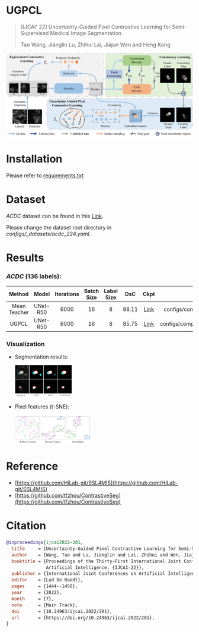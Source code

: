 # UGPCL

> [IJCAI' 22] Uncertainty-Guided Pixel Contrastive Learning for Semi-Supervised Medical Image Segmentation.
> 
> Tao Wang, Jianglin Lu, Zhihui Lai, Jiajun Wen and Heng Kong

![](pics/overview.jpg)

# Installation
Please refer to [requirements.txt](requirements.txt)

# Dataset
*ACDC* dataset can be found in this [Link](https://github.com/HiLab-git/SSL4MIS/tree/master/data/ACDC).

Please change the dataset root directory in _configs/\_datasets/acdc_224.yaml_.

# Results

### *ACDC* (136 labels):

|    Method    |  Model   | Iterations | Batch Size | Label Size |  DsC  |                             Ckpt                             |                     Config File                     |
| :----------: | :------: | :--------: | :--------: | :--------: | :---: | :----------------------------------------------------------: | :-------------------------------------------------: |
| Mean Teacher | UNet-R50 |    6000    |     16     |     8      | 88.11 | [Link](https://drive.google.com/file/d/1mWKKoeZbSlf6DNxqnoypr50ialPMqFYL/view?usp=sharing) |  configs/comparison_acdc_224_136/mt_unet_r50.yaml   |
|    UGPCL     | UNet-R50 |    6000    |     16     |     8      | 85.75 | [Link](https://drive.google.com/file/d/1T8T6g_xiJWGetQhZeFMNG2q7dzmYyN4s/view?usp=sharing) | configs/comparison_acdc_224_136/ugpcl_unet_r50.yaml |

### Visualization

- Segmentation results:

  <img src="pics/preds.jpg" style="zoom: 15%;" />

- Pixel features (t-SNE):

  <img src="pics/show_feats.jpg" style="zoom: 20%;" />


# Reference
- [https://github.com/HiLab-git/SSL4MIS](https://github.com/HiLab-git/SSL4MIS)
- [https://github.com/tfzhou/ContrastiveSeg](https://github.com/tfzhou/ContrastiveSeg)

# Citation
```bibtex
@inproceedings{ijcai2022-201,
  title     = {Uncertainty-Guided Pixel Contrastive Learning for Semi-Supervised Medical Image Segmentation},
  author    = {Wang, Tao and Lu, Jianglin and Lai, Zhihui and Wen, Jiajun and Kong, Heng},
  booktitle = {Proceedings of the Thirty-First International Joint Conference on
               Artificial Intelligence, {IJCAI-22}},
  publisher = {International Joint Conferences on Artificial Intelligence Organization},
  editor    = {Lud De Raedt},
  pages     = {1444--1450},
  year      = {2022},
  month     = {7},
  note      = {Main Track},
  doi       = {10.24963/ijcai.2022/201},
  url       = {https://doi.org/10.24963/ijcai.2022/201},
}
```
